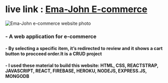 # live link : [Ema-John E-commerce]([https://ema-john-react-firebase.web.app/](https://ema-john-react-website-project.netlify.app/))


![Ema-John e-commerce website photo](https://i.ibb.co/jh0kHvr/ema-john-screen.png)

### - A web application for e-commerce
#### - By selecting a specific item,  it’s redirected to review and  it shows a cart button to procceed order.It is a CRUD project
#### - I used these material to build this website: HTML, CSS, REACTSTRAP, JAVASCRIPT, REACT, FIREBASE, HEROKU, NODEJS, EXPRESS.JS, MONGODB




